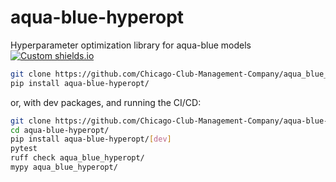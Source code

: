 # aqua-blue-hyperopt
Hyperparameter optimization library for aqua-blue models
[![Custom shields.io](https://img.shields.io/badge/docs-brightgreen?logo=github&logoColor=green&label=gh-pages)](https://chicago-club-management-company.github.io/aqua-blue-hyperopt/)

```bash
git clone https://github.com/Chicago-Club-Management-Company/aqua_blue_hyperopt
pip install aqua-blue-hyperopt/
```

or, with dev packages, and running the CI/CD:

```bash
git clone https://github.com/Chicago-Club-Management-Company/aqua-blue-hyperopt
cd aqua-blue-hyperopt/
pip install aqua-blue-hyperopt/[dev]
pytest
ruff check aqua_blue_hyperopt/
mypy aqua_blue_hyperopt/
```
